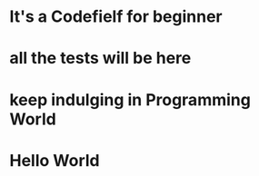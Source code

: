 # It's a Codefielf for beginner
# all the tests will be here
# keep indulging in Programming World
# Hello World
